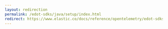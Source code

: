 ```yaml
---
layout: redirection
permalink: /edot-sdks/java/setup/index.html
redirect: https://www.elastic.co/docs/reference/opentelemetry/edot-sdks/java/setup/index.html
---
```

